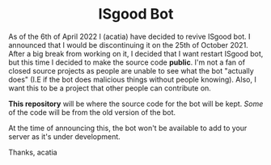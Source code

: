 <h1 align="center">ISgood Bot</h1>

As of the 6th of April 2022 I (acatia) have decided to revive ISgood bot. I announced that I would be discontinuing it on the 25th of October 2021. After a big break from working on it, I decided that I want restart ISgood bot, but this time I decided to make the source code **public**. I'm not a fan of closed source projects as people are unable to see what the bot "actually does" (I.E if the bot does malicious things without people knowing). Also, I want this to be a project that other people can contribute on.

**This repository** will be where the source code for the bot will be kept. *Some* of the code will be from the old version of the bot.

At the time of announcing this, the bot won't be available to add to your server as it's under development.

Thanks,
acatia